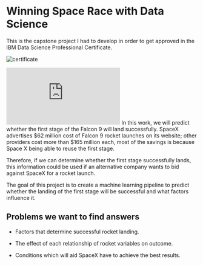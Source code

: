 # Winning Space Race with Data Science

This is the capstone project I had to develop in order to get approved in the IBM Data Science Professional Certificate.

<image src="https://github.com/tina-ds/Applied-Data-Science-Capstone/blob/5ac9489ae1f4aab38b7f19b5ac177717c5590ddb/images/certificate.pdf" alt="certificate">


![Data_Science_Professional_Certificate_Badge](https://github.com/tina-ds/Applied-Data-Science-Capstone/blob/782db4258fe9ceb045b6e854624f7bd6afc1c6ad/Data_Science_Professional_Certificate_Badge.pdf)
In this work, we will predict whether the first stage of the Falcon 9 will land successfully. SpaceX advertises $62 million cost of Falcon 9 rocket launches on its website; other providers cost more than $165 million each, most of the savings is because Space X being able to reuse the first stage.

Therefore, if we can determine whether the first stage successfully lands, this information could be used if an alternative company wants to bid against SpaceX for a rocket launch.

The goal of this project is to create a machine learning pipeline to predict whether the landing of the first stage will be successful and what factors influence it.

## Problems we want to find answers

- Factors that determine successful rocket landing.

- The effect of each relationship of rocket variables on outcome.

- Conditions which will aid SpaceX have to achieve the best results.




